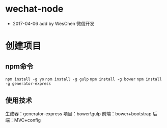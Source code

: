 # wechat-node
* 2017-04-06 add by WesChen 微信开发

# 创建项目
## npm命令
```npm install -g yo```
```npm install -g gulp```
```npm install -g bower```
```npm install -g generator-express```

## 使用技术
生成器：generator-express
项目：bower\gulp
前端：bower+bootstrap
后端：MVC+config